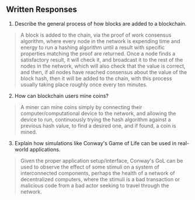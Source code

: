 ## Written Responses

1. Describe the general process of how blocks are added to a blockchain.

> A block is added to the chain, via the proof of work consensus algorithm, where every node in the network is expending time and energy to run a hashing algorithm until a result with specific properties matching the proof are returned. Once a node finds a satisfactory result, it will check it, and broadcast it to the rest of the nodes in the network, which will also check that the value is correct, and then, if all nodes have reached consensus about the value of the block hash, then it will be added to the chain, with this process usually taking place roughly once every ten minutes.

2. How can blockchain users mine coins?

> A miner can mine coins simply by connecting their computer/computational
device to the network, and allowing the device to run, continuously trying the hash algorithm against a previous hash value, to find a desired one, and if found, a coin is mined.

3. Explain how simulations like Conway's Game of Life can be used in real-world applications.

> Given the proper application setup/interface, Conway's GoL can be used to observe the effect of some stimuli on a system of interconnected components, perhaps the health of a network of decentralized computers, where the stimuli is a bad transaction or malicious code from a bad actor seeking to travel through the network.